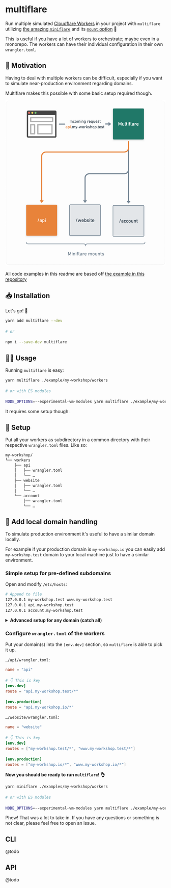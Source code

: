 # multiflare

Run multiple simulated [Cloudflare Workers](https://workers.cloudflare.com/) in your project with `multiflare` utilizing [the amazing `miniflare`](https://v2.miniflare.dev/) and its [`mount` option](https://v2.miniflare.dev/mount.html#mounting-workers) 🚀 

This is useful if you have a lot of workers to orchestrate; maybe even in a monorepo. The workers can have their individual configuration in their own `wrangler.toml`.

## 🤔 Motivation

Having to deal with multiple workers can be difficult, especially if you want to simulate near-production environment regarding domains.

Multiflare makes this possible with some basic setup required though.

<p align="center">
<img src="./multiflare.png" alt="" width="650">
</p>

All code examples in this readme are based off [the example in this repository](https://github.com/dan-lee/multiflare/tree/main/example/my-workshop/workers) 

## 📥 Installation

Let's go! 👏

```sh
yarn add multiflare --dev

# or

npm i --save-dev multiflare
```

## 🧑‍🔧 Usage

Running `multiflare` is easy:

```sh
yarn multiflare ./example/my-workshop/workers

# or with ES modules

NODE_OPTIONS=--experimental-vm-modules yarn multiflare ./example/my-workshop/workers
```


It requires some setup though:

## 🔧 Setup

Put all your workers as subdirectory in a common directory with their respective `wrangler.toml` files. Like so:

```
my-workshop/
└── workers
    ├── api
    │   ├── wrangler.toml
    │   └── …
    ├── website
    │   ├── wrangler.toml
    │   └── …
    └── account
        ├── wrangler.toml
        └── …
```

## 🔀 Add local domain handling

To simulate production environment it's useful to have a similar domain locally.

For example if your production domain is `my-workshop.io` you can easily add `my-workshop.test` domain to your local machine just to have a similar environment.

### Simple setup for pre-defined subdomains

Open and modify `/etc/hosts`:

```sh
# Append to file
127.0.0.1 my-workshop.test www.my-workshop.test
127.0.0.1 api.my-workshop.test
127.0.0.1 account.my-workshop.test
```

<details>
<summary><b>Advanced setup for any domain (catch all)</b></summary>

This describes the case for all `*.test` domains:

1. Install [`dnsmasq`](https://thekelleys.org.uk/dnsmasq/doc.html): `brew install dnsmasq` (installation differs depending on your system)
2. Add following line to `/usr/local/etc/dnsmasq.conf`:

```
address=/test/127.0.0.1
```

3. Add following to `/etc/resolv.conf`

```
search test
nameserver 127.0.0.1
```

4. Add file `/etc/resolver/test` with this line `nameserver 127.0.0.1`
</details>



### Configure `wrangler.toml` of the workers

Put your domain(s) into the `[env.dev]` section, so `multiflare` is able to pick it up.

`…/api/wrangler.toml`:
```toml
name = "api"

# 👇 This is key
[env.dev]
route = "api.my-workshop.test/*"

[env.production]
route = "api.my-workshop.io/*"
```

`…/website/wrangler.toml`:


```toml
name = "website"

# 👇 This is key
[env.dev]
routes = ["my-workshop.test/*", "www.my-workshop.test/*"]

[env.production]
routes = ["my-workshop.io/*", "www.my-workshop.io/*"]
```

**Now you should be ready to run `multiflare`! 👌** 

```sh
yarn miniflare ./examples/my-workshop/workers

# or with ES modules

NODE_OPTIONS=--experimental-vm-modules yarn multiflare ./example/my-workshop/workers
```

Phew! That was a lot to take in. If you have any questions or something is not clear, please feel free to open an issue.


## CLI
@todo

## API
@todo
